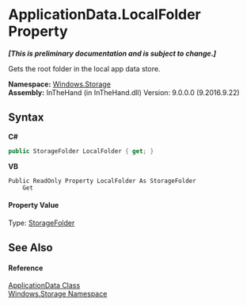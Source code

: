 # ApplicationData.LocalFolder Property 
 _**\[This is preliminary documentation and is subject to change.\]**_

Gets the root folder in the local app data store.

**Namespace:**&nbsp;<a href="N_Windows_Storage">Windows.Storage</a><br />**Assembly:**&nbsp;InTheHand (in InTheHand.dll) Version: 9.0.0.0 (9.2016.9.22)

## Syntax

**C#**<br />
``` C#
public StorageFolder LocalFolder { get; }
```

**VB**<br />
``` VB
Public ReadOnly Property LocalFolder As StorageFolder
	Get
```


#### Property Value
Type: <a href="T_Windows_Storage_StorageFolder">StorageFolder</a>

## See Also


#### Reference
<a href="T_Windows_Storage_ApplicationData">ApplicationData Class</a><br /><a href="N_Windows_Storage">Windows.Storage Namespace</a><br />